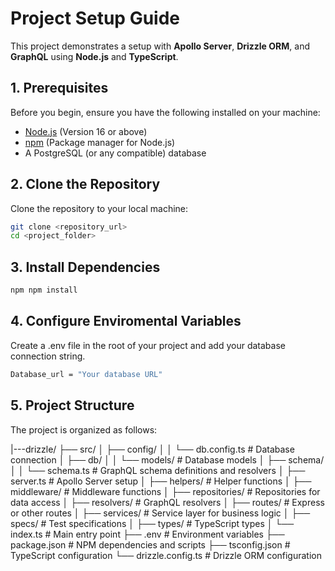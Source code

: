 # Project Setup Guide

This project demonstrates a setup with **Apollo Server**, **Drizzle ORM**, and **GraphQL** using **Node.js** and **TypeScript**.

## 1. Prerequisites

Before you begin, ensure you have the following installed on your machine:

- [Node.js](https://nodejs.org/) (Version 16 or above)
- [npm](https://www.npmjs.com/) (Package manager for Node.js)
- A PostgreSQL (or any compatible) database

## 2. Clone the Repository

Clone the repository to your local machine:

```bash
git clone <repository_url>
cd <project_folder>
```

## 3. Install Dependencies

```bash
npm npm install
```

## 4. Configure Enviromental Variables

Create a .env file in the root of your project and add your database connection string.

```bash
Database_url = "Your database URL"
```

## 5. Project Structure

The project is organized as follows:

  |---drizzle/
  ├── src/
  │   ├── config/
  │   │   └── db.config.ts        # Database connection
  │   ├── db/
  │   │   └── models/             # Database models
  │   ├── schema/
  │   │   └── schema.ts           # GraphQL schema definitions and resolvers
  │   ├── server.ts               # Apollo Server setup
  │   ├── helpers/                # Helper functions
  │   ├── middleware/             # Middleware functions
  │   ├── repositories/           # Repositories for data access
  │   ├── resolvers/              # GraphQL resolvers
  │   ├── routes/                 # Express or other routes
  │   ├── services/               # Service layer for business logic
  │   ├── specs/                  # Test specifications
  │   ├── types/                  # TypeScript types
  │   └── index.ts                # Main entry point
  ├── .env                        # Environment variables
  ├── package.json                # NPM dependencies and scripts
  ├── tsconfig.json               # TypeScript configuration
  └── drizzle.config.ts           # Drizzle ORM configuration



